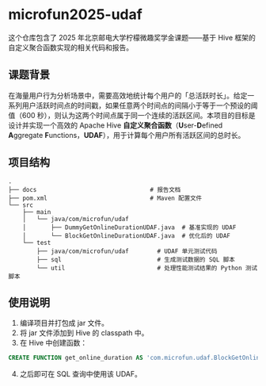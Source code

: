 # microfun2025-udaf

这个仓库包含了 2025 年北京邮电大学柠檬微趣奖学金课题——基于 Hive 框架的自定义聚合函数实现的相关代码和报告。

## 课题背景

在海量用户行为分析场景中，需要高效地统计每个用户的「总活跃时长」。给定一系列用户活跃时间点的时间戳，如果任意两个时间点的间隔小于等于一个预设的阈值（600 秒），则认为这两个时间点属于同一个连续的活跃区间。本项目的目标是设计并实现一个高效的 Apache Hive **自定义聚合函数**（**U**ser-**D**efined **A**ggregate **F**unctions，**UDAF**），用于计算每个用户所有活跃区间的总时长。

## 项目结构

```
.
├── docs                                # 报告文档
├── pom.xml                             # Maven 配置文件
└── src
    ├── main
    │   └── java/com/microfun/udaf
    │       ├── DummyGetOnlineDurationUDAF.java  # 基准实现的 UDAF
    │       └── BlockGetOnlineDurationUDAF.java  # 优化后的 UDAF
    └── test
        ├── java/com/microfun/udaf        # UDAF 单元测试代码
        ├── sql                           # 生成测试数据的 SQL 脚本
        └── util                          # 处理性能测试结果的 Python 测试脚本
```

## 使用说明

1.  编译项目并打包成 jar 文件。
2.  将 jar 文件添加到 Hive 的 classpath 中。
3.  在 Hive 中创建函数：

```sql
CREATE FUNCTION get_online_duration AS 'com.microfun.udaf.BlockGetOnlineDurationUDAF';
```

4.  之后即可在 SQL 查询中使用该 UDAF。
